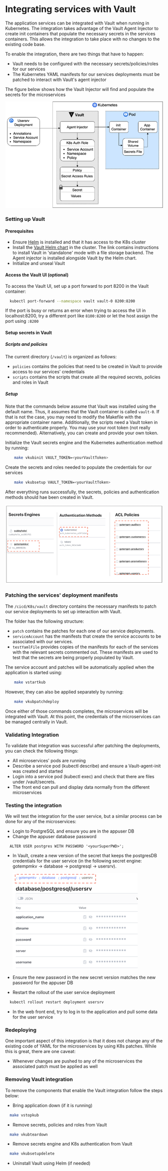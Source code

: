 # Integrating services with Vault

The application services can be integrated with Vault when running in Kubernetes. The integration takes advantage of the Vault Agent Injector to create init containers that populate the necessary secrets in the services containers. 
This allows the integration to take place with no changes to the existing code base.

To enable the integration, there are two things that have to happen:
- Vault needs to be configured with the necessary secrets/policies/roles for our services
- The Kubernetes YAML manifests for our services deployments must be patched to interact with Vault's agent injector

The figure below shows how the Vault Injector will find and populate the secrets for the microservices

![Agent pulls parameters from the deployment and uses them to create an init container](../diagramsforDocs/stopPasswordInsanity-InjectingValuesDetail.png)




### Setting up Vault

#### Prerequisites

- Ensure [Helm](https://helm.sh/docs/intro/install/) is installed and that it has access to the K8s cluster 
- Install the [Vault Helm chart](https://www.vaultproject.io/docs/platform/k8s/helm/run#standalone-mode) in the cluster.
  The link contains instructions to install Vault in 'standalone' mode with a file storage backend. The Agent injector is installed alongside Vault by the Helm chart.
- Initialize and unseal Vault

#### Access the Vault UI (optional)

To access the Vault UI, set up a port forward to port 8200 in the Vault container:
```bash
  kubectl port-forward --namespace vault vault-0 8200:8200
```
If the port is busy or returns an error when trying to access the UI in localhost:8200,  try a different port like `8100:8200` or let the host assign the port using  `:8200`

#### Setup secrets in Vault

##### Scripts and policies

The current directory (`/vault`) is organized as follows:
- `policies` contains the policies that need to be created in Vault to provide access to our services' credentials
- `scripts` contains the scripts that create all the required secrets, policies and roles in Vault

##### Setup 

Note that the commands below assume that Vault was installed using the default name. Thus, it assumes that the Vault container is called `vault-0`. If that is not the case, you may need to modify the Makefile with the appropriate container name. 
Additionally, the scripts need a Vault token in order to authenticate properly. You may use your 
root token (not really recommended). Alternatively, you can create and provide your own token.

Initialize the Vault secrets engine and the Kubernetes authentication method by running:

```bash
    make vkubinit VAULT_TOKEN=<yourVaultToken>
```

Create the secrets and roles needed to populate the credentials for our services

```bash
    make vkubsetup VAULT_TOKEN=<yourVaultToken>
```

After everything runs successfully, the secrets, policies and authentication methods should hae been created in Vault.

![Vault secrets policies and Authorization](../diagramsforDocs/VaultItemsSmall.png)

### Patching the services' deployment manifests

The `/cicd/K8s/vault` directory contains the necessary manifests to patch our service deployments to set up interaction with Vault.

The folder has the following structure:

- `patch` contains the patches for each one of our service deployments.
- `serviceAccount` has the manifests that create the service accounts to be associated with our services.
- `testYamlFile` provides copies of the manifests for each of the services with the relevant secrets commented out. These manifests are used to test that the secrets are being properly populated by Vault. 

The service account and patches will be automatically applied when the application is started using:
```bash
    make vstartkub
```
However, they can also be applied separately by running:
```bash
    make vkubpatchdeploy
```

Once either of those commands completes, the microservices will be integrated with Vault. At this point, the credentials of the microservices can be managed centrally in Vault.

### Validating Integration

To validate that integration was successful after patching the deployments, you can check the following things:

- All microservices' pods are running
- Describe a service pod (kubectl describe) and ensure a Vault-agent-init was created and started
- Login into a service pod (kubectl exec) and check that there are files under /vault/secrets.
- The front end can pull and display data normally from the different microservices

### Testing the integration

We will test the integration for the user service, but a similar process can be done for any of the microservices:
- Login to PostgreSQL and ensure you are in the appuser DB
- Change the appuser database password

```postgresql
  ALTER USER postgres WITH PASSWORD '<yourSuperPWD>';
```

- In Vault, create a new version of the secret that keeps the postgresDB credentials for the user service (in the following secret engine: gotempmkv -> database -> postgresql -> usersrv).

  ![Path to user service secret ](../diagramsforDocs/VaultSecretsExample.png)


- Ensure the new password in the new secret version matches the new password for the appuser DB
- Restart the rollout of the user service deployment

```bash
  kubectl rollout restart deployment usersrv
```
- In the web front end, try to log in to the application and pull some data for the user service

### Redeploying

One important aspect of this integration is that it does not change any of the existing code of YAML for the microservices by using K8s patches.
While this is great, there are one caveat:

- Whenever changes are pushed to any of the microservices the associated patch must be applied as well

### Removing Vault integration

To remove the components that enable the Vault integration follow the steps below:

- Bring application down (if it is running)

```bash
  make vstopkub
```
- Remove secrets, policies and roles from Vault

```bash
  make vkubteardown
```

- Remove secrets engine and K8s authentication from Vault

```bash
  make vkubsetupdelete
```

- Uninstall Vault using Helm (if needed)